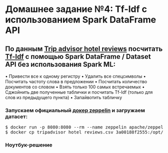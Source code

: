 # Домашнее задание №4: Tf-Idf с использованием Spark DataFrame API

## По данным [Trip advisor hotel reviews](https://www.kaggle.com/andrewmvd/trip-advisor-hotel-reviews) посчитать [Tf-Idf](https://ru.wikipedia.org/wiki/TF-IDF) с помощью Spark DataFrame / Dataset API без использования Spark ML:
• Привести все к одному регистру
• Удалить все спецсимволы
• Посчитать частоту слова в предложении
• Посчитать количество документов со словом
• Взять только 100 самых встречаемых
• Сджойнить две полученные таблички и посчитать Tf-Idf (только для слов из предыдущего пункта)
• Запайвотить табличку

### Запускаем официальный [докер zeppelin](https://zeppelin.apache.org/download.html#using-the-official-docker-image) и загружаем датасет:
<pre>
$ docker run -p 8080:8080 --rm --name zeppelin apache/zeppelin:0.10.0
$ docker cp tripadvisor_hotel_reviews.csv 3a00188f2555:/opt/zeppelin/notebook/
</pre>

### Ноутбук-решение


